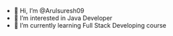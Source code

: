 - 👋 Hi, I’m @Arulsuresh09
- 👀 I’m interested in Java Developer
- 🌱 I’m currently learning Full Stack Developing course


<!---
Arulsuresh09/Arulsuresh09 is a ✨ special ✨ repository because its `README.md` (this file) appears on your GitHub profile.
You can click the Preview link to take a look at your changes.
--->
